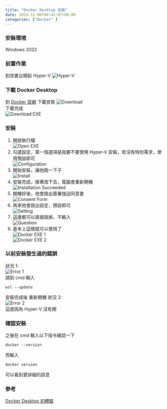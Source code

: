 ```yaml
---
title: "Docker Desktop 安裝"
date: 2024-12-06T00:41:07+08:00
categories: ["Docker" ]
---
```

### 安裝環境
Windows 2022
### 前置作業
到空置台開起 Hyper-V
![Hyper-V](/images/20241206/0.jpg "Hyper-V")  
### 下載 Docker Desktop
到 [Docker 官網](https://www.docker.com/products/docker-desktop/) 下載安裝
![Download](/images/20241206/1.jpg "download")  
下載完成  
![Download EXE](/images/20241206/2.jpg "download_exe")  
### 安裝
1. 開啟執行檔  
![Open EXE](/images/20241206/3.jpg "open_exe")  
2. 勾選設定，第一個選項是指要不要使用 Hyper-V 安裝，若沒有特別需求，使用預設即可  
![Configuration](/images/20241206/4.jpg "configuration")  
3. 開始安裝，讓他跑一下子  
![Install](/images/20241206/5.jpg "install")  
4. 安裝完成，接著按下去，電腦會重新開機  
![Installation Succeeded](/images/20241206/6.jpg "installation_succeeded")  
5. 開機好後，他會跳出簽署強迫同意書  
![Consent Form](/images/20241206/7.jpg "consent_form")  
6. 再來他會跳出設定，預設即可  
![Setting](/images/20241206/8.jpg "setting")  
7. 這邊都可以直接跳掉，不輸入  
![Question](/images/20241206/9.jpg "question")  
8. 基本上這樣就可以使用了  
![Docker EXE 1](/images/20241206/10.jpg "docker_exe_1")  
![Docker EXE 2](/images/20241206/11.jpg "docker_exe_2")  
### 以前安裝發生過的錯誤
狀況 1:  
![Error 1](/images/20241206/12.jpg "Error_1")  
請到 cmd 輸入
```shell
wsl --update
```
安裝完成後
重新開機
狀況 2:  
![Error 2](/images/20241206/13.jpg "Error_2")  
這是因為 Hyper-V 沒有開
### 確認安裝
之後在 cmd 輸入以下指令確認一下
```shell
docker --version
```
而輸入
```shell
docker version
```
可以看到更詳細的訊息

### 參考
[Docker Desktop 初體驗](https://www.dotblogs.com.tw/fire/2021/06/04/153043)  